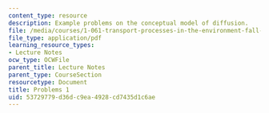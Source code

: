 ```yaml
---
content_type: resource
description: Example problems on the conceptual model of diffusion.
file: /media/courses/1-061-transport-processes-in-the-environment-fall-2008/53729779d36dc9ea4928cd7435d1c6ae_problems1.pdf
file_type: application/pdf
learning_resource_types:
- Lecture Notes
ocw_type: OCWFile
parent_title: Lecture Notes
parent_type: CourseSection
resourcetype: Document
title: Problems 1
uid: 53729779-d36d-c9ea-4928-cd7435d1c6ae
---
```

